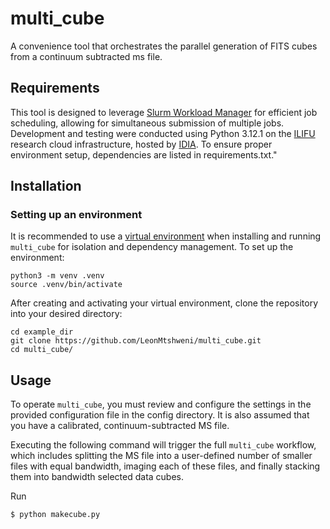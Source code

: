 # multi_cube

A convenience tool that orchestrates the parallel generation of FITS cubes from a continuum subtracted ms file.

Requirements
------------
This tool is designed to leverage [Slurm Workload Manager](https://slurm.schedmd.com/documentation.html) for efficient job scheduling, allowing for simultaneous submission of multiple jobs. Development and testing were conducted using Python 3.12.1 on the [ILIFU](https://www.ilifu.ac.za/) research cloud infrastructure, hosted by [IDIA](https://idia.ac.za/). To ensure proper environment setup, dependencies are listed in requirements.txt."

Installation
------------

### Setting up an environment

It is recommended to use a [virtual environment](https://docs.python.org/3/library/venv.html) when installing and running `multi_cube` for isolation and dependency management. To set up the environment:
```
python3 -m venv .venv
source .venv/bin/activate
```
After creating and activating your virtual environment, clone the repository into your desired directory:
```
cd example_dir
git clone https://github.com/LeonMtshweni/multi_cube.git
cd multi_cube/
```

Usage
------------

To operate `multi_cube`, you must review and configure the settings in the provided configuration file in the config directory. It is also assumed that you have a calibrated, continuum-subtracted MS file.

Executing the following command will trigger the full `multi_cube` workflow, which includes splitting the MS file into a user-defined number of smaller files with equal bandwidth, imaging each of these files, and finally stacking them into bandwidth selected data cubes.

Run

```
$ python makecube.py

```